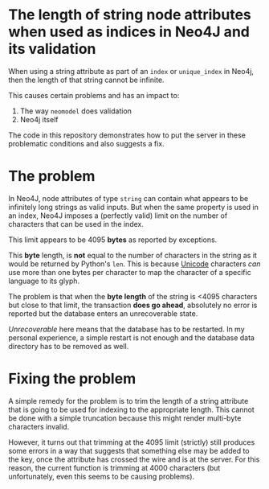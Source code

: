 # The length of string node attributes when used as indices in Neo4J and its validation

When using a string attribute as part of an `index` or `unique_index` in Neo4j, then the length of that string cannot 
be infinite.

This causes certain problems and has an impact to:

1. The way `neomodel` does validation
2. Neo4j itself

The code in this repository demonstrates how to put the server in these problematic conditions and also suggests a fix.


# The problem

In Neo4J, node attributes of type `string` can contain what appears to be infinitely long strings as valid inputs. 
But when the same property is used in an index, Neo4J imposes a (perfectly valid) limit on the number of characters 
that can be used in the index. 

This limit appears to be 4095 **bytes** as reported by exceptions.

This **byte** length, is **not** equal to the number of characters in the string as it would be returned by Python's 
`len`. This is because [Unicode](https://en.wikipedia.org/wiki/Unicode) characters *can* use more than one bytes per 
character to map the character of a specific language to its glyph.

The problem is that when the **byte length** of the string is <4095 characters but close to that limit, the transaction 
**does go ahead**, absolutely no error is reported but the database enters an unrecoverable state.

*Unrecoverable* here means that the database has to be restarted. In my personal experience, a simple restart is not 
enough and the database data directory has to be removed as well.


# Fixing the problem

A simple remedy for the problem is to trim the length of a string attribute that is going to be used for indexing 
to the appropriate length. This cannot be done with a simple truncation because this might render multi-byte characters
invalid.

However, it turns out that trimming at the 4095 limit (strictly) still produces some errors in a way that suggests that 
something else may be added to the key, once the attribute has crossed the wire and is at the server. For this reason, 
the current function is trimming at 4000 characters (but unfortunately, even this seems to be causing problems).
